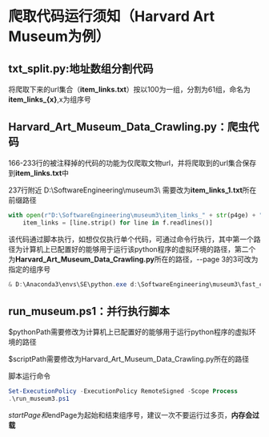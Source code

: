 # 爬取代码运行须知（Harvard Art Museum为例）

## txt_split.py:地址数组分割代码

将爬取下来的url集合（**item_links.txt**）按以100为一组，分割为61组，命名为**item_links_{x}**,x为组序号

## Harvard_Art_Museum_Data_Crawling.py：爬虫代码

166-233行的被注释掉的代码的功能为仅爬取文物url，并将爬取到的url集合保存到**item_links.txt**中



237行附近 D:\SoftwareEngineering\museum3\ 需要改为**item_links_1.txt**所在前缀路径

```python
with open(r"D:\SoftwareEngineering\museum3\item_links_" + str(p4ge) + ".txt", "r", encoding="utf-8") as f:
    item_links = [line.strip() for line in f.readlines()]
```



该代码通过脚本执行，如想仅仅执行单个代码，可通过命令行执行，其中第一个路径为计算机上已配置好的能够用于运行该python程序的虚拟环境的路径，第二个为**Harvard_Art_Museum_Data_Crawling.py**所在的路径，--page 3的3可改为指定的组序号

```powershell
& D:\Anaconda3\envs\SE\python.exe d:\SoftwareEngineering\museum3\fast_crawler.py --page 3
```

## run_museum.ps1：并行执行脚本

$pythonPath需要修改为计算机上已配置好的能够用于运行python程序的虚拟环境的路径

$scriptPath需要修改为Harvard_Art_Museum_Data_Crawling.py所在的路径

脚本运行命令

```powershell
Set-ExecutionPolicy -ExecutionPolicy RemoteSigned -Scope Process 
.\run_museum3.ps1
```

$startPage和$endPage为起始和结束组序号，建议一次不要运行过多页，**内存会过载**